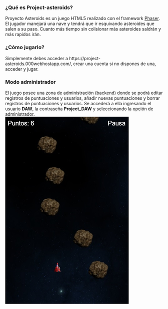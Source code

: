 <h3>¿Qué es Project-asteroids?</h3>
Proyecto Asteroids es un juego HTML5 realizado con el framework <a href="https://phaser.io/">Phaser</a>. El jugador manejará una nave y tendrá que ir esquivando asteroides que salen a su paso. Cuanto más tiempo sin colisionar más asteroides saldrán y más rapidos irán.
<br>
<h3>¿Cómo jugarlo?</h3>
Simplemente debes acceder a https://project-asteroids.000webhostapp.com/, crear una cuenta si no dispones de una, acceder y jugar.
<br>
<h3>Modo administrador</h3>
El juego posee una zona de administración (backend) donde se podrá editar registros de puntuaciones y usuarios, añadir nuevas puntuaciones y borrar registros de puntuaciones y usuarios. Se accederá a ella ingresando el usuario <b>DAW</b>, la contraseña <b>Project_DAW</b> y seleccionando la opción de administrador.
<br>
<img src="https://github.com/CristianCemeo/Project-Asteroids/blob/master/img/Project-Asteroids.jpg">
